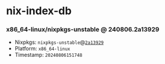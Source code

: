 # nix-index-db
### x86_64-linux/nixpkgs-unstable @ 240806.2a13929
- Nixpkgs: `nixpkgs-unstable`@[`2a13929`](https://github.com/NixOS/nixpkgs/commit/2a13929e1f191b3690dd2f2db13098b04adb9043)
- Platform: `x86_64-linux`
- Timestamp: `20240806151748`
